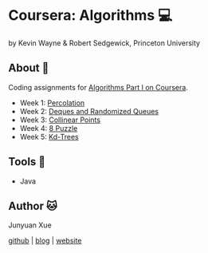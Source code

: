 # Coursera: Algorithms :computer:
by Kevin Wayne & Robert Sedgewick, Princeton University

## About :straight_ruler:
Coding assignments for [Algorithms Part I on Coursera](https://www.coursera.org/learn/algorithms-part1).

* Week 1: [Percolation](http://coursera.cs.princeton.edu/algs4/assignments/percolation.html)
* Week 2: [Deques and Randomized Queues](http://coursera.cs.princeton.edu/algs4/assignments/queues.html)
* Week 3: [Collinear Points](http://coursera.cs.princeton.edu/algs4/assignments/collinear.html)
* Week 4: [8 Puzzle](http://coursera.cs.princeton.edu/algs4/assignments/8puzzle.html)
* Week 5: [Kd-Trees](http://coursera.cs.princeton.edu/algs4/assignments/kdtree.html)

## Tools :wrench:
* Java

## Author :cat:
Junyuan Xue

[github](https://github.com/junyuanxue) | [blog](https://spinningcodes.wordpress.com/) | [website](http://junyuanxue.github.io/)
